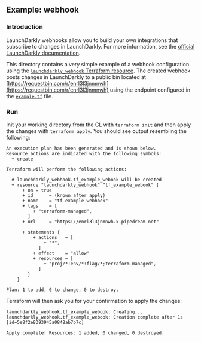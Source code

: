 ## Example: webhook

### Introduction

LaunchDarkly webhooks allow you to build your own integrations that subscribe to changes in LaunchDarkly. For more information, see the [official LaunchDarkly documentation](https://docs.launchdarkly.com/integrations/webhooks).

This directory contains a very simple example of a webhook configuration using the [`launchdarkly_webhook` Terraform resource](https://www.terraform.io/docs/providers/launchdarkly/r/webhook.html). The created webhook posts changes in LaunchDarkly to a public bin located at [https://requestbin.com/r/enrl3l3jnmnwh](https://requestbin.com/r/enrl3l3jnmnwh) using the endpoint configured in the [`example.tf`](./example.tf) file.

### Run

Init your working directory from the CL with `terraform init` and then apply the changes with `terraform apply`. You should see output resembling the following:

```
An execution plan has been generated and is shown below.
Resource actions are indicated with the following symbols:
  + create

Terraform will perform the following actions:

  # launchdarkly_webhook.tf_example_webook will be created
  + resource "launchdarkly_webhook" "tf_example_webook" {
      + on = true
      + id      = (known after apply)
      + name    = "tf-example-webhook"
      + tags    = [
          + "terraform-managed",
        ]
      + url     = "https://enrl3l3jnmnwh.x.pipedream.net"

      + statements {
          + actions   = [
              + "*",
            ]
          + effect    = "allow"
          + resources = [
              + "proj/*:env/*:flag/*;terraform-managed",
            ]
        }
    }

Plan: 1 to add, 0 to change, 0 to destroy.
```

Terraform will then ask you for your confirmation to apply the changes:

```
launchdarkly_webhook.tf_example_webook: Creating...
launchdarkly_webhook.tf_example_webook: Creation complete after 1s [id=5e8f2e8393945a0848ab7b7c]

Apply complete! Resources: 1 added, 0 changed, 0 destroyed.
```
